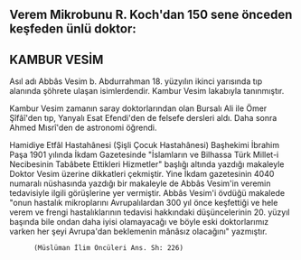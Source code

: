 ## Verem Mikrobunu R. Koch'dan 150 sene önceden keşfeden ünlü doktor:

## KAMBUR VESİM

Asıl adı Abbâs Vesim b. Abdurrahman 18. yüz­yılın ikinci yarısında tıp alanında şöhrete ulaşan isimlerdendir. Kambur Vesim lakabıyla tanınmış­tır.

Kambur Vesim zamanın saray doktorlarından olan Bursalı Ali ile Ömer Şîfâî'den tıp, Yanyalı Esat Efendi'den de felsefe dersleri aldı. Daha sonra Ahmed Mısrî'den de astronomi öğrendi.

Hamidiye Etfâl Hastahânesi (Şişli Çocuk Hasta­hânesi) Başhekimi İbrahim Paşa 1901 yılında İk­dam Gazetesinde "İslamların ve Bilhassa Türk Millet-i Necibesinin Tabâbete Ettikleri Hizmetler" baş­lığı altında yazdığı makaleyle Doktor Vesim üzeri­ne dikkatleri çekmiştir. Yine İkdam gazetesinin 4040 numaralı nüshasında yazdığı bir makaleyle de Abbâs Vesim'in veremin tedavisiyle ilgili görüşle­rine yer vermiştir. Abbâs Vesim'i övdüğü makale­de "onun hastalık mikroplarını Avrupalılardan 300 yıl önce keşfettiği ve hele verem ve frengi hastalık­larının tedavisi hakkındaki düşüncelerinin 20. yüz­yıl başında bile ondan daha iyisi olamayacağı ve böyle eski doktorlarımız varken her şeyi Avru­pa'dan beklemenin mânâsız olacağını" yazmıştır.

          (Müslüman İlim Öncüleri Ans. Sh: 226)
